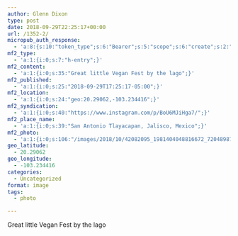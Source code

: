 ```yaml
---
author: Glenn Dixon
type: post
date: 2018-09-29T22:25:17+00:00
url: /1352-2/
micropub_auth_response:
  - 'a:8:{s:10:"token_type";s:6:"Bearer";s:5:"scope";s:6:"create";s:2:"me";s:28:"https://glenn.thedixons.net/";s:9:"issued_by";s:55:"https://glenn.thedixons.net/wp-json/indieauth/1.0/token";s:9:"client_id";s:24:"https://ownyourgram.com/";s:9:"issued_at";i:1540737877;s:4:"user";i:1;s:13:"last_accessed";i:1540750230;}'
mf2_type:
  - 'a:1:{i:0;s:7:"h-entry";}'
mf2_content:
  - 'a:1:{i:0;s:35:"Great little Vegan Fest by the lago";}'
mf2_published:
  - 'a:1:{i:0;s:25:"2018-09-29T17:25:17-05:00";}'
mf2_location:
  - 'a:1:{i:0;s:24:"geo:20.29062,-103.234416";}'
mf2_syndication:
  - 'a:1:{i:0;s:40:"https://www.instagram.com/p/BoU6MJiHga7/";}'
mf2_place_name:
  - 'a:1:{i:0;s:39:"San Antonio Tlayacapan, Jalisco, Mexico";}'
mf2_photo:
  - 'a:1:{i:0;s:106:"/images/2018/10/42082095_1981404048816672_7204898798811414065_n.jpg";}'
geo_latitude:
  - 20.29062
geo_longitude:
  - -103.234416
categories:
  - Uncategorized
format: image
tags:
  - photo

---
```

Great little Vegan Fest by the lago